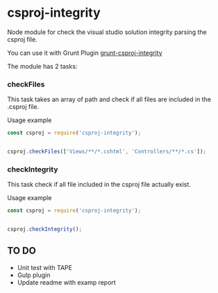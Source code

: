 # csproj-integrity
Node module for check the visual studio solution integrity parsing the csproj file.

You can use it with Grunt Plugin [grunt-csproj-integrity](https://github.com/mantovanig/grunt-csproj-integrity)

The module has 2 tasks:

### checkFiles
This task takes an array of path and check if all files are included in the .csproj file.

Usage example
```js
const csproj = require('csproj-integrity');


csproj.checkFiles(['Views/**/*.cshtml', 'Controllers/**/*.cs']);
```

### checkIntegrity
This task check if all file included in the csproj file actually exist.

Usage example
```js
const csproj = require('csproj-integrity');


csproj.checkIntegrity();
```

## TO DO
- Unit test with TAPE
- Gulp plugin
- Update readme with examp report
